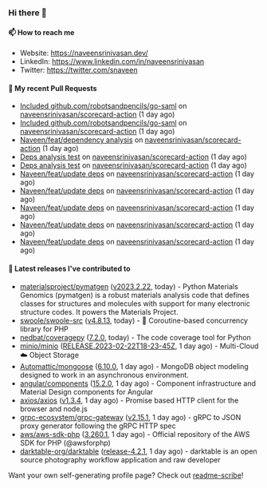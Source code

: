 ### Hi there 👋

#### 📫 How to reach me

- Website: https://naveensrinivasan.dev/
- LinkedIn: https://www.linkedin.com/in/naveensrinivasan
- Twitter: https://twitter.com/snaveen



#### 🔨 My recent Pull Requests

- [Included github.com/robotsandpencils/go-saml](https://github.com/naveensrinivasan/scorecard-action/pull/27) on [naveensrinivasan/scorecard-action](https://github.com/naveensrinivasan/scorecard-action) (1 day ago)
- [Included github.com/robotsandpencils/go-saml](https://github.com/naveensrinivasan/scorecard-action/pull/26) on [naveensrinivasan/scorecard-action](https://github.com/naveensrinivasan/scorecard-action) (1 day ago)
- [Naveen/feat/dependency analysis](https://github.com/naveensrinivasan/scorecard-action/pull/24) on [naveensrinivasan/scorecard-action](https://github.com/naveensrinivasan/scorecard-action) (1 day ago)
- [Deps analysis test](https://github.com/naveensrinivasan/scorecard-action/pull/23) on [naveensrinivasan/scorecard-action](https://github.com/naveensrinivasan/scorecard-action) (1 day ago)
- [Deps analysis test](https://github.com/naveensrinivasan/scorecard-action/pull/22) on [naveensrinivasan/scorecard-action](https://github.com/naveensrinivasan/scorecard-action) (1 day ago)
- [Naveen/feat/update deps](https://github.com/naveensrinivasan/scorecard-action/pull/21) on [naveensrinivasan/scorecard-action](https://github.com/naveensrinivasan/scorecard-action) (1 day ago)
- [Naveen/feat/update deps](https://github.com/naveensrinivasan/scorecard-action/pull/20) on [naveensrinivasan/scorecard-action](https://github.com/naveensrinivasan/scorecard-action) (1 day ago)
- [Naveen/feat/update deps](https://github.com/naveensrinivasan/scorecard-action/pull/19) on [naveensrinivasan/scorecard-action](https://github.com/naveensrinivasan/scorecard-action) (1 day ago)
- [Naveen/feat/update deps](https://github.com/naveensrinivasan/scorecard-action/pull/18) on [naveensrinivasan/scorecard-action](https://github.com/naveensrinivasan/scorecard-action) (1 day ago)
- [Naveen/feat/update deps](https://github.com/naveensrinivasan/scorecard-action/pull/16) on [naveensrinivasan/scorecard-action](https://github.com/naveensrinivasan/scorecard-action) (1 day ago)

#### 🔭 Latest releases I've contributed to

- [materialsproject/pymatgen](https://github.com/materialsproject/pymatgen) ([v2023.2.22](https://github.com/materialsproject/pymatgen/releases/tag/v2023.2.22), today) - Python Materials Genomics (pymatgen) is a robust materials analysis code that defines classes for structures and molecules with support for many electronic structure codes. It powers the Materials Project.
- [swoole/swoole-src](https://github.com/swoole/swoole-src) ([v4.8.13](https://github.com/swoole/swoole-src/releases/tag/v4.8.13), today) - 🚀 Coroutine-based concurrency library for PHP
- [nedbat/coveragepy](https://github.com/nedbat/coveragepy) ([7.2.0](https://github.com/nedbat/coveragepy/releases/tag/7.2.0), today) - The code coverage tool for Python
- [minio/minio](https://github.com/minio/minio) ([RELEASE.2023-02-22T18-23-45Z](https://github.com/minio/minio/releases/tag/RELEASE.2023-02-22T18-23-45Z), 1 day ago) - Multi-Cloud :cloud: Object Storage 
- [Automattic/mongoose](https://github.com/Automattic/mongoose) ([6.10.0](https://github.com/Automattic/mongoose/releases/tag/6.10.0), 1 day ago) - MongoDB object modeling designed to work in an asynchronous environment.
- [angular/components](https://github.com/angular/components) ([15.2.0](https://github.com/angular/components/releases/tag/15.2.0), 1 day ago) - Component infrastructure and Material Design components for Angular
- [axios/axios](https://github.com/axios/axios) ([v1.3.4](https://github.com/axios/axios/releases/tag/v1.3.4), 1 day ago) - Promise based HTTP client for the browser and node.js
- [grpc-ecosystem/grpc-gateway](https://github.com/grpc-ecosystem/grpc-gateway) ([v2.15.1](https://github.com/grpc-ecosystem/grpc-gateway/releases/tag/v2.15.1), 1 day ago) - gRPC to JSON proxy generator following the gRPC HTTP spec
- [aws/aws-sdk-php](https://github.com/aws/aws-sdk-php) ([3.260.1](https://github.com/aws/aws-sdk-php/releases/tag/3.260.1), 1 day ago) - Official repository of the AWS SDK for PHP (@awsforphp)
- [darktable-org/darktable](https://github.com/darktable-org/darktable) ([release-4.2.1](https://github.com/darktable-org/darktable/releases/tag/release-4.2.1), 1 day ago) - darktable is an open source photography workflow application and raw developer


Want your own self-generating profile page? Check out [readme-scribe](https://github.com/muesli/readme-scribe)!
